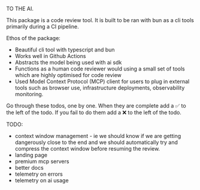 TO THE AI.

This package is a code review tool. It is built to be ran with bun as a cli tools primarily during a CI pipeline.

Ethos of the package:

- Beautiful cli tool with typescript and bun
- Works well in Github Actions
- Abstracts the model being used with ai sdk
- Functions as a human code reviewer would using a small set of tools which are highly optimised for code review
- Used Model Context Protocol (MCP) client for users to plug in external tools such as browser use, infrastructure deployments, observability monitoring.

Go through these todos, one by one. When they are complete add a ✅ to the left of the todo. If you fail to do them add a ❌ to the left of the todo.

TODO:

- context window management - ie we should know if we are getting dangerously close to the end and we should automatically try and compress the context window before resuming the review.
- landing page
- premium mcp servers
- better docs
- telemetry on errors
- telemetry on ai usage
